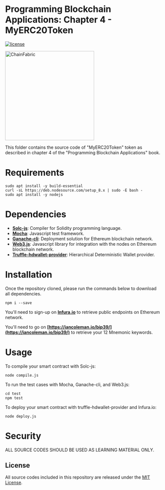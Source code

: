 # Programming Blockchain Applications: Chapter 4 - MyERC20Token
[![license](https://img.shields.io/github/license/mashape/apistatus.svg?style=flat-square)](https://opensource.org/licenses/MIT)

<img src="../chainfabric-logo.png" alt="ChainFabric" width="287px">

This folder contains the source code of "MyERC20Token" token as described in chapter 4 of the "Programming Blockchain Applications" book.

# Requirements
```
sudo apt install -y build-essential
curl -sL https://deb.nodesource.com/setup_8.x | sudo -E bash -
sudo apt install -y nodejs
```

# Dependencies

 * **[Solc-js](https://github.com/ethereum/solc-js)**: Compiler for Solidity programming language.
 * **[Mocha](https://mochajs.org/)**: Javascript test framework.
 * **[Ganache-cli](https://www.npmjs.com/package/ganache-cli)**: Deployment solution for Ethereum blockchain network.
 * **[Web3.js](https://github.com/ethereum/web3.js/)**: Javascript library for integration with the nodes on Ethereum blockchain network.
 * **[Truffle-hdwallet-provider](https://github.com/trufflesuite/truffle-hdwallet-provider)**: Hierarchical Deterministic Wallet provider.

# Installation

Once the repository cloned, please run the commands below to download all dependencies.

```
npm i --save

```

You'll need to sign-up on **[Infura.io](https://infura.io/)** to retrieve public endpoints on Ethereum network.

You'll need to go on **[https://iancoleman.io/bip39/](https://iancoleman.io/bip39/)** to retrieve your 12 Mnemonic keywords.

# Usage

To compile your smart contract with Solc-js:
```
node compile.js
```

To run the test cases with Mocha, Ganache-cli, and Web3.js:
```
cd test
npm test
```

To deploy your smart contract with truffle-hdwallet-provider and Infura.io:
```
node deploy.js
```

# Security

ALL SOURCE CODES SHOULD BE USED AS LEARNING MATERIAL ONLY.

## License

All source codes included in this repository are released under the [MIT License](LICENSE).
